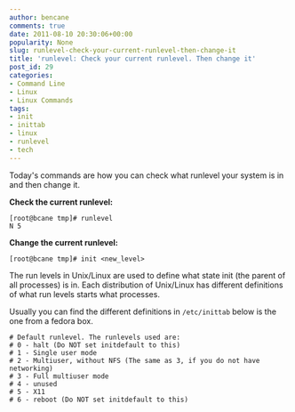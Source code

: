 ```yaml
---
author: bencane
comments: true
date: 2011-08-10 20:30:06+00:00
popularity: None
slug: runlevel-check-your-current-runlevel-then-change-it
title: 'runlevel: Check your current runlevel. Then change it'
post_id: 29
categories:
- Command Line
- Linux
- Linux Commands
tags:
- init
- inittab
- linux
- runlevel
- tech
---
```


Today's commands are how you can check what runlevel your system is in and then change it.

**Check the current runlevel:**

    [root@bcane tmp]# runlevel   
    N 5

**Change the current runlevel:**

    [root@bcane tmp]# init <new_level>

The run levels in Unix/Linux are used to define what state init (the parent of all processes) is in. Each distribution of Unix/Linux has different definitions of what run levels starts what processes.

Usually you can find the different definitions in `/etc/inittab` below is the one from a fedora box.

    # Default runlevel. The runlevels used are:  
    # 0 - halt (Do NOT set initdefault to this)  
    # 1 - Single user mode  
    # 2 - Multiuser, without NFS (The same as 3, if you do not have networking)  
    # 3 - Full multiuser mode  
    # 4 - unused  
    # 5 - X11  
    # 6 - reboot (Do NOT set initdefault to this)



